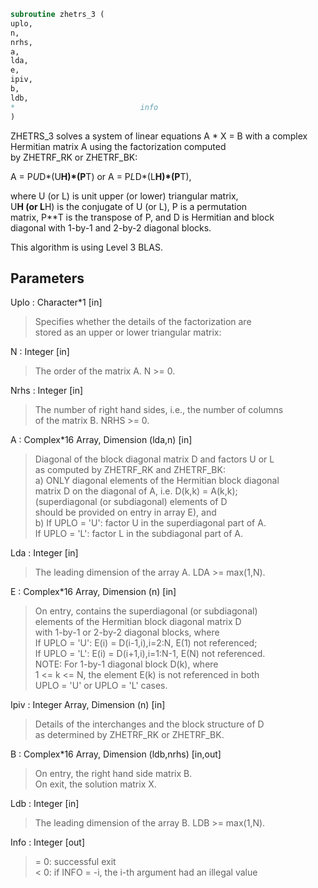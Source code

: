 ```fortran  
subroutine zhetrs_3 (  
uplo,  
n,  
nrhs,  
a,  
lda,  
e,  
ipiv,  
b,  
ldb,  
*                            info  
)  
```  
ZHETRS_3 solves a system of linear equations A * X = B with a complex  
Hermitian matrix A using the factorization computed  
by ZHETRF_RK or ZHETRF_BK:  
  
A = P*U*D*(U**H)*(P**T) or A = P*L*D*(L**H)*(P**T),  
  
where U (or L) is unit upper (or lower) triangular matrix,  
U**H (or L**H) is the conjugate of U (or L), P is a permutation  
matrix, P**T is the transpose of P, and D is Hermitian and block  
diagonal with 1-by-1 and 2-by-2 diagonal blocks.  
  
This algorithm is using Level 3 BLAS.  
  
## Parameters  
Uplo : Character*1 [in]  
> Specifies whether the details of the factorization are  
> stored as an upper or lower triangular matrix:  
  
N : Integer [in]  
> The order of the matrix A.  N >= 0.  
  
Nrhs : Integer [in]  
> The number of right hand sides, i.e., the number of columns  
> of the matrix B.  NRHS >= 0.  
  
A : Complex*16 Array, Dimension (lda,n) [in]  
> Diagonal of the block diagonal matrix D and factors U or L  
> as computed by ZHETRF_RK and ZHETRF_BK:  
> a) ONLY diagonal elements of the Hermitian block diagonal  
> matrix D on the diagonal of A, i.e. D(k,k) = A(k,k);  
> (superdiagonal (or subdiagonal) elements of D  
> should be provided on entry in array E), and  
> b) If UPLO = 'U': factor U in the superdiagonal part of A.  
> If UPLO = 'L': factor L in the subdiagonal part of A.  
  
Lda : Integer [in]  
> The leading dimension of the array A.  LDA >= max(1,N).  
  
E : Complex*16 Array, Dimension (n) [in]  
> On entry, contains the superdiagonal (or subdiagonal)  
> elements of the Hermitian block diagonal matrix D  
> with 1-by-1 or 2-by-2 diagonal blocks, where  
> If UPLO = 'U': E(i) = D(i-1,i),i=2:N, E(1) not referenced;  
> If UPLO = 'L': E(i) = D(i+1,i),i=1:N-1, E(N) not referenced.  
> NOTE: For 1-by-1 diagonal block D(k), where  
> 1 <= k <= N, the element E(k) is not referenced in both  
> UPLO = 'U' or UPLO = 'L' cases.  
  
Ipiv : Integer Array, Dimension (n) [in]  
> Details of the interchanges and the block structure of D  
> as determined by ZHETRF_RK or ZHETRF_BK.  
  
B : Complex*16 Array, Dimension (ldb,nrhs) [in,out]  
> On entry, the right hand side matrix B.  
> On exit, the solution matrix X.  
  
Ldb : Integer [in]  
> The leading dimension of the array B.  LDB >= max(1,N).  
  
Info : Integer [out]  
> = 0:  successful exit  
> < 0:  if INFO = -i, the i-th argument had an illegal value  
  
